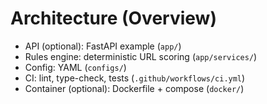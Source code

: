 # Architecture (Overview)

- API (optional): FastAPI example (`app/`)
- Rules engine: deterministic URL scoring (`app/services/`)
- Config: YAML (`configs/`)
- CI: lint, type-check, tests (`.github/workflows/ci.yml`)
- Container (optional): Dockerfile + compose (`docker/`)

